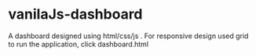# vanilaJs-dashboard
A dashboard designed using html/css/js .
For responsive design used grid
to run the application, click dashboard.html
